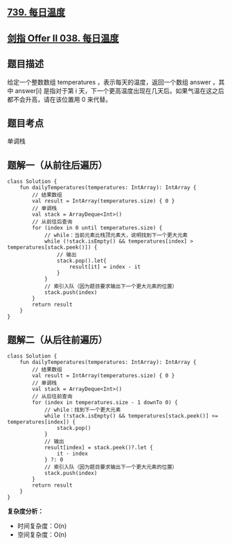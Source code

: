 ## [739. 每日温度](https://leetcode.cn/problems/daily-temperatures/)
## [剑指 Offer II 038. 每日温度](https://leetcode.cn/problems/iIQa4I/description/?favorite=e8X3pBZi)

## 题目描述

给定一个整数数组 temperatures ，表示每天的温度，返回一个数组 answer ，其中 answer[i] 是指对于第 i 天，下一个更高温度出现在几天后。如果气温在这之后都不会升高，请在该位置用 0 来代替。

## 题目考点

单调栈

## 题解一（从前往后遍历）

```
class Solution {
    fun dailyTemperatures(temperatures: IntArray): IntArray {
        // 结果数组
        val result = IntArray(temperatures.size) { 0 }
        // 单调栈
        val stack = ArrayDeque<Int>()
        // 从前往后查询
        for (index in 0 until temperatures.size) {
            // while：当前元素比栈顶元素大，说明找到下一个更大元素
            while (!stack.isEmpty() && temperatures[index] > temperatures[stack.peek()]) {
                // 输出
                stack.pop().let{
                    result[it] = index - it
                }
            }
            // 索引入队（因为题目要求输出下一个更大元素的位置）
            stack.push(index)
        }
        return result
    }
}
```

## 题解二（从后往前遍历）
 
```
class Solution {
    fun dailyTemperatures(temperatures: IntArray): IntArray {
        // 结果数组
        val result = IntArray(temperatures.size) { 0 }
        // 单调栈
        val stack = ArrayDeque<Int>()
        // 从后往前查询
        for (index in temperatures.size - 1 downTo 0) {
            // while：找到下一个更大元素
            while (!stack.isEmpty() && temperatures[stack.peek()] <= temperatures[index]) {
                stack.pop()
            }
            // 输出
            result[index] = stack.peek()?.let {
                it - index
            } ?: 0
            // 索引入队（因为题目要求输出下一个更大元素的位置）
            stack.push(index)
        }
        return result
    }
}
```

**复杂度分析：**

- 时间复杂度：O(n)
- 空间复杂度：O(n)
